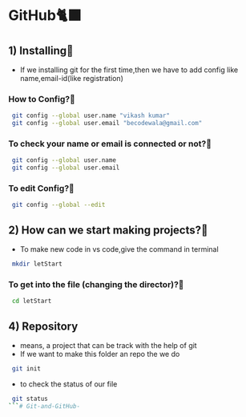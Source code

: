 
# GitHub🐈‍⬛
## 1) Installing🔗
- If we installing git for the first time,then we have to add config like name,email-id(like registration)
### How to Config?🤔

 ```bash
  git config --global user.name "vikash kumar"
  git config --global user.email "becodewala@gmail.com"
```
### To check your name or email is connected or not?🤔
 ```bash
  git config --global user.name 
  git config --global user.email 
```
### To edit Config?🤔
 ```bash
  git config --global --edit  
```
## 2) How can we start making projects?🤔
- To make new code in vs code,give the command in terminal
 ```bash
  mkdir letStart  
```
### To get into the file (changing the director)?🤔
 ```bash
  cd letStart  
```
## 4) Repository
- means, a project that can be track with the help of git
- If we want to make this folder an repo the we do
 ```bash
  git init  
```
- to check the status of our file
 ```bash
  git status  
```# Git-and-GitHub-
